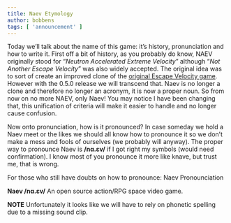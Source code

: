 ```yaml
---
title: Naev Etymology
author: bobbens
tags: [ 'announcement' ]
---
```


Today we’ll talk about the name of this game: it’s history, pronunciation and how to write it. First off a bit of history, as you probably do know, NAEV originally stood for “*Neutron Accelerated Extreme Velocity*” although “*Not Another Escape Velocity*” was also widely accepted. The original idea was to sort of create an improved clone of the [original Escape Velocity game](https://en.wikipedia.org/wiki/Escape_Velocity_%28video_game%29). However with the 0.5.0 release we will transcend that. Naev is no longer a clone and therefore no longer an acronym, it is now a proper noun. So from now on no more NAEV, only Naev! You may notice I have been changing that, this unification of criteria will make it easier to handle and no longer cause confusion.

Now onto pronunciation, how is it pronounced? In case someday we hold a Naev meet or the likes we should all know how to pronounce it so we don’t make a mess and fools of ourselves (we probably will anyway). The proper way to pronounce Naev is **/nɑ.ɛv/** if I got right my symbols (would need confirmation). I know most of you pronounce it more like knave, but trust me, that is wrong.

For those who still have doubts on how to pronounce: Naev Pronounciation

**Naev /nɑ.ɛv/** An open source action/RPG space video game.

**NOTE** Unfortunately it looks like we will have to rely on phonetic spelling due to a missing sound clip.